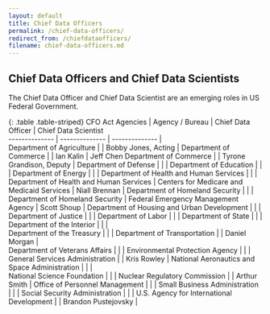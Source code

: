```yaml
---
layout: default
title: Chief Data Officers 
permalink: /chief-data-officers/
redirect_from: /chiefdataofficers/
filename: chief-data-officers.md
---
```


Chief Data Officers and Chief Data Scientists
-----------------------------
The Chief Data Officer and Chief Data Scientist are an emerging roles in US Federal Government.



{: .table .table-striped}
CFO Act Agencies                                |  Agency / Bureau                            |  Chief Data Officer       |  Chief Data Scientist    
--------------                                  | --------------                              | --------------            |           
Department of Agriculture                       |                                             | Bobby Jones, Acting       |
Department of Commerce                          |                                             | Ian Kalin                 | Jeff Chen
Department of Commerce                          |                                             | Tyrone Grandison, Deputy  |
Department of Defense                           |                                             |                           |
Department of Education                         |                                             |                           |
Department of Energy                            |                                             |                           |
Department of Health and Human Services         |                                             |                           |
Department of Health and Human Services         | Centers for Medicare and Medicaid Services  | Niall Brennan             |
Department of Homeland Security                 |                                             |                           |
Department of Homeland Security                 | Federal Emergency Management Agency         | Scott Shoup               |
Department of Housing and Urban Development     |                                             |                           |
Department of Justice                           |                                             |                           |
Department of Labor                             |                                             |                           |
Department of State                             |                                             |                           |
Department of the Interior                      |                                             |                           |              
Department of the Treasury                      |                                             |                           |
Department of Transportation                    |                                             | Daniel Morgan             |              
Department of Veterans Affairs                  |                                             |                           |
Environmental Protection Agency                 |                                             |                           |
General Services Administration                 |                                             | Kris Rowley               |
National Aeronautics and Space Administration   |                                             |                           |     
National Science Foundation                     |                                             |                           |
Nuclear Regulatory Commission                   |                                             | Arthur Smith              |
Office of Personnel Management                  |                                             |                           |
Small Business Administration                   |                                             |                           |
Social Security Administration                  |                                             |                           |
U.S. Agency for International Development       |                                             | Brandon Pustejovsky       | 
